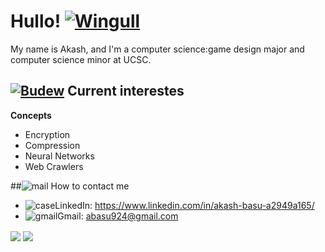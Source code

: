 # Hullo! [![Wingull](https://img.pokemondb.net/sprites/black-white/anim/normal/wingull.gif)](https://pokemondb.net/sprites/wingull)

My name is Akash, and I'm a computer science:game design major and computer science minor at UCSC.

## [![Budew](https://img.pokemondb.net/sprites/black-white/anim/normal/budew.gif)](https://pokemondb.net/pokedex/budew) Current interestes
**Concepts**                      
- Encryption
- Compression
- Neural Networks
- Web Crawlers

##![mail](https://github.com/msikma/pokesprite/blob/master/items/mail/reply-mail.png) How to contact me
- ![case](https://github.com/msikma/pokesprite/blob/master/items/key-item/travel-trunk--silver.png)LinkedIn: https://www.linkedin.com/in/akash-basu-a2949a165/
- ![gmail](https://github.com/msikma/pokesprite/blob/master/icons/key-item/oaks-letter.png)Gmail: abasu924@gmail.com
<img align = "center" src = "https://github-readme-stats.vercel.app/api?username=RedInJapanese&show_icons=true&theme=react&layout=compact" />

<img align = "center" src = "https://github-readme-stats.vercel.app/api/top-langs/?username=RedInJapanese&exclude_repo=ASDF&hide=javascript,ruby,html,css,makefile&layout=compact&theme=react"/>
